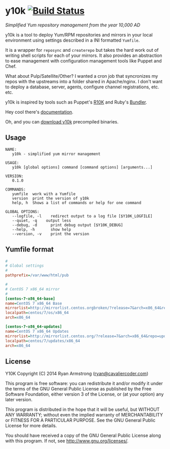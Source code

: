 # y10k [![Build Status](https://travis-ci.org/cavaliercoder/y10k.svg?branch=master)](https://travis-ci.org/cavaliercoder/y10k)

*Simplified Yum repository management from the year 10,000 AD*

y10k is a tool to deploy Yum/RPM repositories and mirrors in your local
environment using settings described in a INI formatted `Yumfile`.

It is a wrapper for `reposync` and `createrepo` but takes the hard work out of
writing shell scripts for each of your mirrors. It also provides an abstraction
to ease management with configuration management tools like Puppet and Chef.

What about Pulp/Satellite/Other? I wanted a cron job that syncronizes my repos
with the upstreams into a folder shared in Apache/nginx. I don't want to deploy
a database, server, agents, configure channel registrations, etc. etc.

y10k is inspired by tools such as Puppet's [R10K](https://github.com/puppetlabs/r10k)
and Ruby's [Bundler](http://bundler.io/gemfile.html).

Hey cool there's [documentation](http://cavaliercoder.github.io/y10k).

Oh, and you can [download y10k](https://sourceforge.net/projects/y10k/files/latest/download)
precompiled binaries.

## Usage

```
NAME:
   y10k - simplified yum mirror management

USAGE:
   y10k [global options] command [command options] [arguments...]
   
VERSION:
   0.1.0
   
COMMANDS:
   yumfile	work with a Yumfile
   version	print the version of y10k
   help, h	Shows a list of commands or help for one command
   
GLOBAL OPTIONS:
   --logfile, -l 	redirect output to a log file [$Y10K_LOGFILE]
   --quiet, -q    output less
   --debug, -d		print debug output [$Y10K_DEBUG]
   --help, -h		show help
   --version, -v	print the version

```

## Yumfile format

```ini
#
# Global settings
#
pathprefix=/var/www/html/pub

#
# CentOS 7 x86_64 mirror
#
[centos-7-x86_64-base]
name=CentOS 7 x86_64 Base
mirrorlist=http://mirrorlist.centos.orgbroken/?release=7&arch=x86_64&repo=os
localpath=centos/7/os/x86_64
arch=x86_64

[centos-7-x86_64-updates]
name=CentOS 7 x86_64 Updates
mirrorlist=http://mirrorlist.centos.org/?release=7&arch=x86_64&repo=updates
localpath=centos/7/updates/x86_64
arch=x86_64

```  

## License

Y10K Copyright (C) 2014 Ryan Armstrong (ryan@cavaliercoder.com)

This program is free software: you can redistribute it and/or modify it under
the terms of the GNU General Public License as published by the Free Software
Foundation, either version 3 of the License, or (at your option) any later
version.

This program is distributed in the hope that it will be useful, but WITHOUT ANY
WARRANTY; without even the implied warranty of MERCHANTABILITY or FITNESS FOR A
PARTICULAR PURPOSE. See the GNU General Public License for more details.

You should have received a copy of the GNU General Public License along with
this program. If not, see http://www.gnu.org/licenses/.
